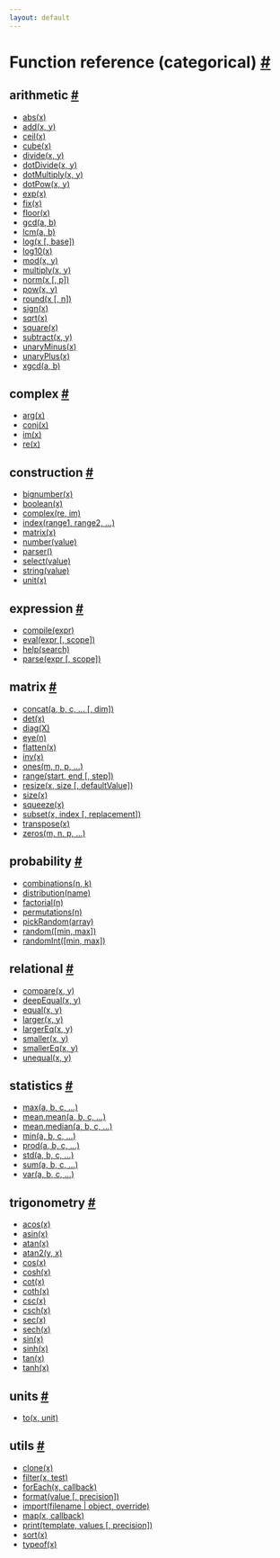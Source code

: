 ```yaml
---
layout: default
---
```


<h1 id="function-reference-categorical">Function reference (categorical) <a href="#function-reference-categorical" title="Permalink">#</a></h1>

<h2 id="arithmetic">arithmetic <a href="#arithmetic" title="Permalink">#</a></h2>

- [abs(x)](abs.html)
- [add(x, y)](add.html)
- [ceil(x)](ceil.html)
- [cube(x)](cube.html)
- [divide(x, y)](divide.html)
- [dotDivide(x, y)](dotDivide.html)
- [dotMultiply(x, y)](dotMultiply.html)
- [dotPow(x, y)](dotPow.html)
- [exp(x)](exp.html)
- [fix(x)](fix.html)
- [floor(x)](floor.html)
- [gcd(a, b)](gcd.html)
- [lcm(a, b)](lcm.html)
- [log(x [, base])](log.html)
- [log10(x)](log10.html)
- [mod(x, y)](mod.html)
- [multiply(x, y)](multiply.html)
- [norm(x [, p])](norm.html)
- [pow(x, y)](pow.html)
- [round(x [, n])](round.html)
- [sign(x)](sign.html)
- [sqrt(x)](sqrt.html)
- [square(x)](square.html)
- [subtract(x, y)](subtract.html)
- [unaryMinus(x)](unaryMinus.html)
- [unaryPlus(x)](unaryPlus.html)
- [xgcd(a, b)](xgcd.html)

<h2 id="complex">complex <a href="#complex" title="Permalink">#</a></h2>

- [arg(x)](arg.html)
- [conj(x)](conj.html)
- [im(x)](im.html)
- [re(x)](re.html)

<h2 id="construction">construction <a href="#construction" title="Permalink">#</a></h2>

- [bignumber(x)](bignumber.html)
- [boolean(x)](boolean.html)
- [complex(re, im)](complex.html)
- [index(range1, range2, ...)](index.html)
- [matrix(x)](matrix.html)
- [number(value)](number.html)
- [parser()](parser.html)
- [select(value)](select.html)
- [string(value)](string.html)
- [unit(x)](unit.html)

<h2 id="expression">expression <a href="#expression" title="Permalink">#</a></h2>

- [compile(expr)](compile.html)
- [eval(expr [, scope])](eval.html)
- [help(search)](help.html)
- [parse(expr [, scope])](parse.html)

<h2 id="matrix">matrix <a href="#matrix" title="Permalink">#</a></h2>

- [concat(a, b, c, ... [, dim])](concat.html)
- [det(x)](det.html)
- [diag(X)](diag.html)
- [eye(n)](eye.html)
- [flatten(x)](flatten.html)
- [inv(x)](inv.html)
- [ones(m, n, p, ...)](ones.html)
- [range(start, end [, step])](range.html)
- [resize(x, size [, defaultValue])](resize.html)
- [size(x)](size.html)
- [squeeze(x)](squeeze.html)
- [subset(x, index [, replacement])](subset.html)
- [transpose(x)](transpose.html)
- [zeros(m, n, p, ...)](zeros.html)

<h2 id="probability">probability <a href="#probability" title="Permalink">#</a></h2>

- [combinations(n, k)](combinations.html)
- [distribution(name)](distribution.html)
- [factorial(n)](factorial.html)
- [permutations(n)](permutations.html)
- [pickRandom(array)](pickRandom.html)
- [random([min, max])](random.html)
- [randomInt([min, max])](randomInt.html)

<h2 id="relational">relational <a href="#relational" title="Permalink">#</a></h2>

- [compare(x, y)](compare.html)
- [deepEqual(x, y)](deepEqual.html)
- [equal(x, y)](equal.html)
- [larger(x, y)](larger.html)
- [largerEq(x, y)](largerEq.html)
- [smaller(x, y)](smaller.html)
- [smallerEq(x, y)](smallerEq.html)
- [unequal(x, y)](unequal.html)

<h2 id="statistics">statistics <a href="#statistics" title="Permalink">#</a></h2>

- [max(a, b, c, ...)](max.html)
- [mean.mean(a, b, c, ...)](mean.html)
- [mean.median(a, b, c, ...)](median.html)
- [min(a, b, c, ...)](min.html)
- [prod(a, b, c, ...)](prod.html)
- [std(a, b, c, ...)](std.html)
- [sum(a, b, c, ...)](sum.html)
- [var(a, b, c, ...)](var.html)

<h2 id="trigonometry">trigonometry <a href="#trigonometry" title="Permalink">#</a></h2>

- [acos(x)](acos.html)
- [asin(x)](asin.html)
- [atan(x)](atan.html)
- [atan2(y, x)](atan2.html)
- [cos(x)](cos.html)
- [cosh(x)](cosh.html)
- [cot(x)](cot.html)
- [coth(x)](coth.html)
- [csc(x)](csc.html)
- [csch(x)](csch.html)
- [sec(x)](sec.html)
- [sech(x)](sech.html)
- [sin(x)](sin.html)
- [sinh(x)](sinh.html)
- [tan(x)](tan.html)
- [tanh(x)](tanh.html)

<h2 id="units">units <a href="#units" title="Permalink">#</a></h2>

- [to(x, unit)](to.html)

<h2 id="utils">utils <a href="#utils" title="Permalink">#</a></h2>

- [clone(x)](clone.html)
- [filter(x, test)](filter.html)
- [forEach(x, callback)](forEach.html)
- [format(value [, precision])](format.html)
- [import(filename | object, override)](import.html)
- [map(x, callback)](map.html)
- [print(template, values [, precision])](print.html)
- [sort(x)](sort.html)
- [typeof(x)](typeof.html)

